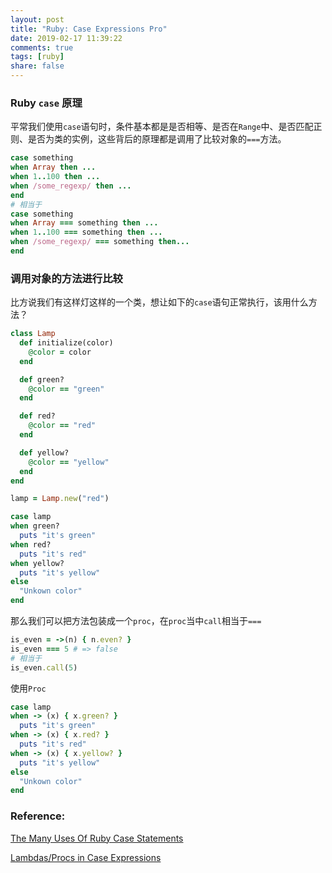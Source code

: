 ```yaml
---
layout: post
title: "Ruby: Case Expressions Pro"
date: 2019-02-17 11:39:22
comments: true
tags: [ruby]
share: false
---
```

### Ruby `case` 原理

平常我们使用`case`语句时，条件基本都是是否相等、是否在`Range`中、是否匹配正则、是否为类的实例，这些背后的原理都是调用了比较对象的`===`方法。
```ruby
case something
when Array then ...
when 1..100 then ...
when /some_regexp/ then ...
end
# 相当于
case something
when Array === something then ...
when 1..100 === something then ...
when /some_regexp/ === something then...
end
```

### 调用对象的方法进行比较
比方说我们有这样灯这样的一个类，想让如下的`case`语句正常执行，该用什么方法？
```ruby
class Lamp
  def initialize(color)
    @color = color
  end

  def green?
    @color == "green"
  end

  def red?
    @color == "red"
  end

  def yellow?
    @color == "yellow"
  end
end

lamp = Lamp.new("red")

case lamp
when green?
  puts "it's green"
when red?
  puts "it's red"
when yellow?
  puts "it's yellow"
else
  "Unkown color"
end
```

那么我们可以把方法包装成一个`proc`，在`proc`当中`call`相当于`===`

```ruby
is_even = ->(n) { n.even? }
is_even === 5 # => false
# 相当于
is_even.call(5)
```

使用`Proc`

```ruby
case lamp
when -> (x) { x.green? }
  puts "it's green"
when -> (x) { x.red? }
  puts "it's red"
when -> (x) { x.yellow? }
  puts "it's yellow"
else
  "Unkown color"
end
```

### Reference:
[The Many Uses Of Ruby Case Statements](https://www.rubyguides.com/2015/10/ruby-case/)

[Lambdas/Procs in Case Expressions](https://batsov.com/articles/2013/09/24/lambdas-slash-procs-in-case-expressions/)
